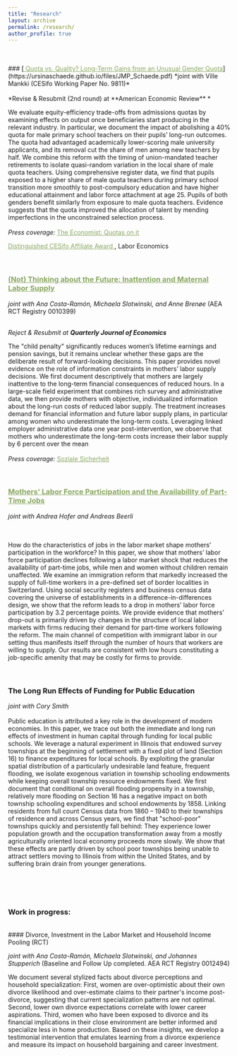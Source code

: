 ```yaml
---
title: "Research"
layout: archive
permalink: /research/
author_profile: true
---
```


<br />
<br />
<!-- ###  [Quota vs. Quality? Long-Term Gains from an Unusual Gender Quota (Job Market Paper)](https://ursinaschaede.github.io/files/JMP_Schaede.pdf) -->
### [<span style="color:#8AA761; text-decoration: underline"> Quota vs. Quality? Long-Term Gains from an Unusual Gender Quota</span>](https://ursinaschaede.github.io/files/JMP_Schaede.pdf)
*joint with Ville Mankki (CESifo Working Paper No. 9811)*
<br />
<br />
*Revise & Resubmit (2nd round) at  **American Economic Review** *

We evaluate equity-efficiency trade-offs from admissions quotas by examining effects on output once beneficiaries start producing in the relevant industry. In particular, we document the impact of abolishing a 40% quota for male primary school teachers on their pupils’ long-run outcomes. The quota had advantaged academically lower-scoring male university applicants, and its removal cut the share of men among new teachers by half. We combine this reform with the timing of union-mandated teacher retirements to isolate quasi-random variation in the local share of male quota teachers. Using comprehensive register data, we find that pupils exposed to a higher share of male quota teachers during primary school transition more smoothly to post-compulsory education and have higher educational attainment and labor force attachment at age 25. Pupils of both genders benefit similarly from exposure to male quota teachers. Evidence suggests that the quota improved the allocation of talent by mending imperfections in the unconstrained selection process.
<br />
<br />
*Press coverage:*  [<span style="color:#8AA761; text-decoration: underline"> The Economist: Quotas on it </span>](https://ursinaschaede.github.io/files/economist_coverage.pdf)

[<span style="color:#8AA761; text-decoration: underline"> Distinguished CESifo Affiliate Award </span>](https://www.cesifo.org/en/research-network-area/labor-economics), Labor Economics
<br />
<br />
<br />
<!--### (Not) Thinking about the Future: Inattention and Maternal Labor Supply -->
### [<span style="color:#8AA761; text-decoration: underline"> (Not) Thinking about the Future: Inattention and Maternal Labor Supply</span>](https://anacostaramon.github.io/mls/Inattention_MaternalLaborSupply.pdf)

*joint with Ana Costa-Ramón, Michaela Slotwinski, and Anne Brenøe*
(AEA RCT Registry 0010399)
<br />
<br />

*Reject & Resubmit at **Quarterly Journal of Economics***  

The "child penalty" significantly reduces women’s lifetime earnings and pension savings, but it remains unclear whether these gaps are the deliberate result of forward-looking decisions. This paper provides novel evidence on the role of information constraints in mothers’ labor supply decisions. We first document descriptively that mothers are largely inattentive to the long-term financial consequences of reduced hours. In a large-scale field experiment that combines rich survey and administrative data, we then provide mothers with objective, individualized information about the long-run costs of reduced labor supply. The treatment increases demand for financial information and future labor supply plans, in particular among women who underestimate the long-term costs. Leveraging linked employer administrative data one year post-intervention, we observe that mothers who underestimate the long-term costs increase their labor supply by 6 percent over the mean
<br />
<br />
*Press coverage:*  [<span style="color:#8AA761; text-decoration: underline"> Soziale Sicherheit </span>](https://sozialesicherheit.ch/de/fur-mutter-ist-eine-scheidung-ein-riesenrisiko/)
<br />
<br />
<br />

### [<span style="color:#8AA761; text-decoration: underline"> Mothers' Labor Force Participation and the Availability of Part-Time Jobs </span>](https://ursinaschaede.github.io/files/part_time_jobs_maternal_ls.pdf)

*joint with Andrea Hofer and Andreas Beerli*

<br />
<br />
How do the characteristics of jobs in the labor market shape mothers’ participation in the workforce? In this paper, we show that mothers’ labor force participation declines following a labor market shock that reduces the availability of part-time jobs, while men and women without children remain unaffected. We examine an immigration reform that markedly increased the supply of full-time workers in a pre-defined set of border localities in Switzerland. Using social security registers and business census data covering the universe of establishments in a difference-in-differences design, we show that the reform leads to a drop in mothers’ labor force participation by 3.2 percentage points. We provide evidence that mothers’ drop-out is primarily driven by changes in the structure of local labor markets with firms reducing their demand for part-time workers following the reform. The main channel of competition with immigrant labor in our setting thus manifests itself through the number of hours that workers are willing to supply. Our results are consistent with low hours constituting a job-specific amenity that may be costly for firms to provide.   
<br />
<br />
<br />



### The Long Run Effects of Funding for Public Education

*joint with Cory Smith*
<br />
<br />
Public education is attributed a key role in the development of modern economies. In this paper, we trace out both the immediate and long run effects of investment in human capital through funding for local public schools. We leverage a natural experiment in Illinois that endowed survey townships at the beginning of settlement with a fixed plot of land (Section 16) to finance expenditures for local schools. By exploiting the granular spatial distribution of a particularly undesirable land feature, frequent flooding, we isolate exogenous variation in township schooling endowments while keeping overall township resource endowments fixed. We first document that conditional on overall flooding propensity in a township, relatively more flooding on Section 16 has a negative impact on both township schooling expenditures and school endowments by 1858. Linking residents from full count Census data from 1860 – 1940 to their townships of residence and across Census years, we find that "school-poor" townships quickly and persistently fall behind: They experience lower population growth and the occupation transformation away from a mostly agriculturally oriented local economy proceeds more slowly. We show that these effects are partly driven by school poor townships being unable to attract settlers moving to Illinois from within the United States, and by suffering brain drain from younger generations.
<br />
<br />
<br />
<br />
<br />

### Work in progress:
<br />
#### Divorce, Investment in the Labor Market and Household Income Pooling (RCT) 

*joint with Ana Costa-Ramón, Michaela Slotwinski, and Johannes Stupperich* (Baseline and Follow Up completed. AEA RCT Registry 0012494)

We document several stylized facts about divorce perceptions and household specialization: First, women are over-optimistic about their own divorce likelihood and over-estimate claims to their partner's income post-divorce, suggesting that current specialization patterns are not optimal. Second, lower own divorce expectations correlate with lower career aspirations. Third, women who have been exposed to divorce and its financial implications in their close environment are better informed and specialize less in home production. Based on these insights, we develop a testimonial intervention that emulates learning from a divorce experience and measure its impact on household bargaining and career investment. 

<!-- #### Childcare Subsidies and Maternal Labor Supply: A Field Experiment

*joint with Ana Costa-Ramón and Michaela Slotwinski* (Baseline completed, Follow Up in the field. AEA RCT Registry 0013838)


<br />
#### The Causal Impact of an Anti-Bullying Intervention on Children's Development  (AEA RCT Registry 0010879)  

*joint with Tabea Braun, Ana Costa-Ramón and Ana Rodríguez-González* 
-->





